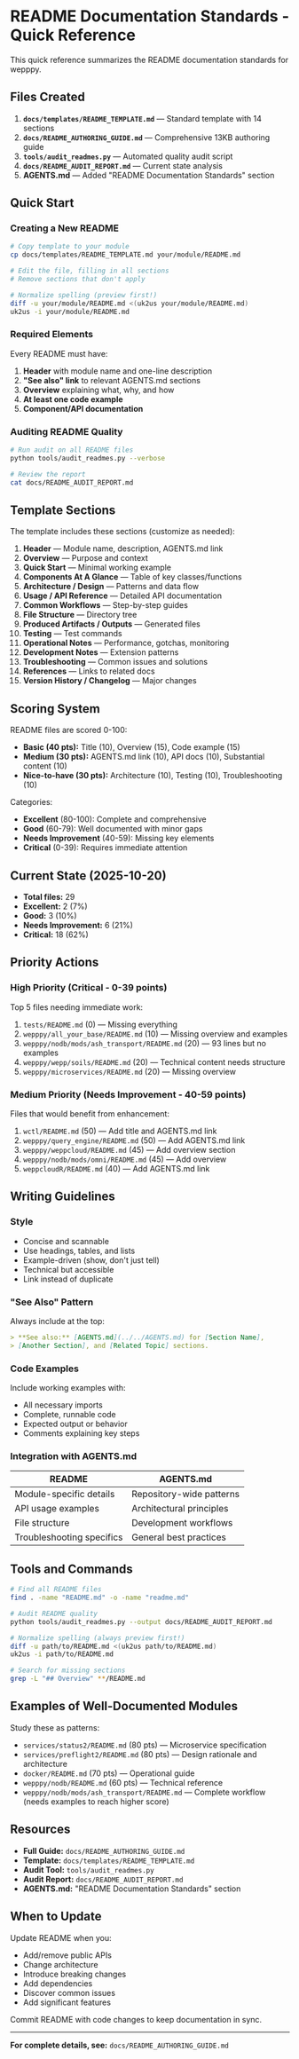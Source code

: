 # README Documentation Standards - Quick Reference

This quick reference summarizes the README documentation standards for wepppy.

## Files Created

1. **`docs/templates/README_TEMPLATE.md`** — Standard template with 14 sections
2. **`docs/README_AUTHORING_GUIDE.md`** — Comprehensive 13KB authoring guide
3. **`tools/audit_readmes.py`** — Automated quality audit script
4. **`docs/README_AUDIT_REPORT.md`** — Current state analysis
5. **AGENTS.md** — Added "README Documentation Standards" section

## Quick Start

### Creating a New README

```bash
# Copy template to your module
cp docs/templates/README_TEMPLATE.md your/module/README.md

# Edit the file, filling in all sections
# Remove sections that don't apply

# Normalize spelling (preview first!)
diff -u your/module/README.md <(uk2us your/module/README.md)
uk2us -i your/module/README.md
```

### Required Elements

Every README must have:

1. **Header** with module name and one-line description
2. **"See also" link** to relevant AGENTS.md sections
3. **Overview** explaining what, why, and how
4. **At least one code example**
5. **Component/API documentation**

### Auditing README Quality

```bash
# Run audit on all README files
python tools/audit_readmes.py --verbose

# Review the report
cat docs/README_AUDIT_REPORT.md
```

## Template Sections

The template includes these sections (customize as needed):

1. **Header** — Module name, description, AGENTS.md link
2. **Overview** — Purpose and context
3. **Quick Start** — Minimal working example
4. **Components At A Glance** — Table of key classes/functions
5. **Architecture / Design** — Patterns and data flow
6. **Usage / API Reference** — Detailed API documentation
7. **Common Workflows** — Step-by-step guides
8. **File Structure** — Directory tree
9. **Produced Artifacts / Outputs** — Generated files
10. **Testing** — Test commands
11. **Operational Notes** — Performance, gotchas, monitoring
12. **Development Notes** — Extension patterns
13. **Troubleshooting** — Common issues and solutions
14. **References** — Links to related docs
15. **Version History / Changelog** — Major changes

## Scoring System

README files are scored 0-100:

- **Basic (40 pts):** Title (10), Overview (15), Code example (15)
- **Medium (30 pts):** AGENTS.md link (10), API docs (10), Substantial content (10)
- **Nice-to-have (30 pts):** Architecture (10), Testing (10), Troubleshooting (10)

Categories:
- **Excellent** (80-100): Complete and comprehensive
- **Good** (60-79): Well documented with minor gaps
- **Needs Improvement** (40-59): Missing key elements
- **Critical** (0-39): Requires immediate attention

## Current State (2025-10-20)

- **Total files:** 29
- **Excellent:** 2 (7%)
- **Good:** 3 (10%)
- **Needs Improvement:** 6 (21%)
- **Critical:** 18 (62%)

## Priority Actions

### High Priority (Critical - 0-39 points)

Top 5 files needing immediate work:

1. `tests/README.md` (0) — Missing everything
2. `wepppy/all_your_base/README.md` (10) — Missing overview and examples
3. `wepppy/nodb/mods/ash_transport/README.md` (20) — 93 lines but no examples
4. `wepppy/wepp/soils/README.md` (20) — Technical content needs structure
5. `wepppy/microservices/README.md` (20) — Missing overview

### Medium Priority (Needs Improvement - 40-59 points)

Files that would benefit from enhancement:

1. `wctl/README.md` (50) — Add title and AGENTS.md link
2. `wepppy/query_engine/README.md` (50) — Add AGENTS.md link
3. `wepppy/weppcloud/README.md` (45) — Add overview section
4. `wepppy/nodb/mods/omni/README.md` (45) — Add overview
5. `weppcloudR/README.md` (40) — Add AGENTS.md link

## Writing Guidelines

### Style
- Concise and scannable
- Use headings, tables, and lists
- Example-driven (show, don't just tell)
- Technical but accessible
- Link instead of duplicate

### "See Also" Pattern

Always include at the top:

```markdown
> **See also:** [AGENTS.md](../../AGENTS.md) for [Section Name], 
> [Another Section], and [Related Topic] sections.
```

### Code Examples

Include working examples with:
- All necessary imports
- Complete, runnable code
- Expected output or behavior
- Comments explaining key steps

### Integration with AGENTS.md

| README | AGENTS.md |
| --- | --- |
| Module-specific details | Repository-wide patterns |
| API usage examples | Architectural principles |
| File structure | Development workflows |
| Troubleshooting specifics | General best practices |

## Tools and Commands

```bash
# Find all README files
find . -name "README.md" -o -name "readme.md"

# Audit README quality
python tools/audit_readmes.py --output docs/README_AUDIT_REPORT.md

# Normalize spelling (always preview first!)
diff -u path/to/README.md <(uk2us path/to/README.md)
uk2us -i path/to/README.md

# Search for missing sections
grep -L "## Overview" **/README.md
```

## Examples of Well-Documented Modules

Study these as patterns:

- `services/status2/README.md` (80 pts) — Microservice specification
- `services/preflight2/README.md` (80 pts) — Design rationale and architecture
- `docker/README.md` (70 pts) — Operational guide
- `wepppy/nodb/README.md` (60 pts) — Technical reference
- `wepppy/nodb/mods/ash_transport/README.md` — Complete workflow (needs examples to reach higher score)

## Resources

- **Full Guide:** `docs/README_AUTHORING_GUIDE.md`
- **Template:** `docs/templates/README_TEMPLATE.md`
- **Audit Tool:** `tools/audit_readmes.py`
- **Audit Report:** `docs/README_AUDIT_REPORT.md`
- **AGENTS.md:** "README Documentation Standards" section

## When to Update

Update README when you:
- Add/remove public APIs
- Change architecture
- Introduce breaking changes
- Add dependencies
- Discover common issues
- Add significant features

Commit README with code changes to keep documentation in sync.

---

**For complete details, see:** `docs/README_AUTHORING_GUIDE.md`
